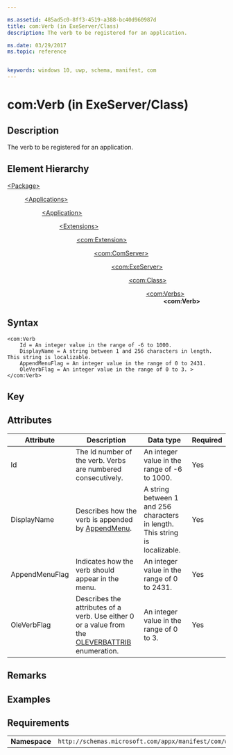 ```yaml
---

ms.assetid: 485ad5c0-8ff3-4519-a388-bc40d960987d
title: com:Verb (in ExeServer/Class)
description: The verb to be registered for an application.

ms.date: 03/29/2017
ms.topic: reference


keywords: windows 10, uwp, schema, manifest, com
---
```


# com:Verb (in ExeServer/Class)

## Description
The verb to be registered for an application.

## Element Hierarchy
<dl>
<dt><a href="element-package.md">&lt;Package&gt;</a></dt>
<dd>
<dl>
<dt><a href="element-applications.md">&lt;Applications&gt;</a></dt>
<dd>
<dl>
<dt><a href="element-application.md">&lt;Application&gt;</a></dt>
<dd>
<dl>
<dt><a href="element-1-extensions.md">&lt;Extensions&gt;</a></dt>
<dd>
<dl>
<dt><a href="element-com-extension.md">&lt;com:Extension&gt;</a></dt>
<dd>
<dl>
<dt><a href="element-com-comserver.md">&lt;com:ComServer&gt;</a></dt>
<dd>
<dl>
<dt><a href="element-com-exeserver.md">&lt;com:ExeServer&gt;</a></dt>
<dd>
<dl>
<dt><a href="element-com-exeserver-class.md">&lt;com:Class&gt;</a></dt>
<dd>
<dl>
<dt><a href="element-com-exe-verbs.md">&lt;com:Verbs&gt;</a></dt>
<dd><b>&lt;com:Verb&gt;</b></dd>
</dl>
</dd>
</dl>
</dd>
</dl>
</dd>
</dl>
</dd>
</dl>
</dd>
</dl>
</dd>
</dl>
</dd>
</dl>
</dd>
</dl>


## Syntax
```syntax
<com:Verb
    Id = An integer value in the range of -6 to 1000.
    DisplayName = A string between 1 and 256 characters in length. This string is localizable.
    AppendMenuFlag = An integer value in the range of 0 to 2431.
    OleVerbFlag = An integer value in the range of 0 to 3. >
</com:Verb>
```

## Key

## Attributes 

| Attribute | Description | Data type | Required |
|-----------|-------------|-----------|----------|
| Id | The Id number of the verb. Verbs are numbered consecutively. | An integer value in the range of -6 to 1000. | Yes |
| DisplayName | Describes how the verb is appended by [AppendMenu](https://msdn.microsoft.com/library/windows/desktop/ms647616.aspx). | A string between 1 and 256 characters in length. This string is localizable. | Yes |
| AppendMenuFlag | Indicates how the verb should appear in the menu. | An integer value in the range of 0 to 2431. | Yes |
| OleVerbFlag | Describes the attributes of a verb. Use either 0 or a value from the [OLEVERBATTRIB](https://msdn.microsoft.com/library/windows/desktop/ms686659.aspx) enumeration. | An integer value in the range of 0 to 3. | Yes |

## Remarks

## Examples

## Requirements
|               |                                                             |
|---------------|-------------------------------------------------------------|
| **Namespace** | `http://schemas.microsoft.com/appx/manifest/com/windows10` |